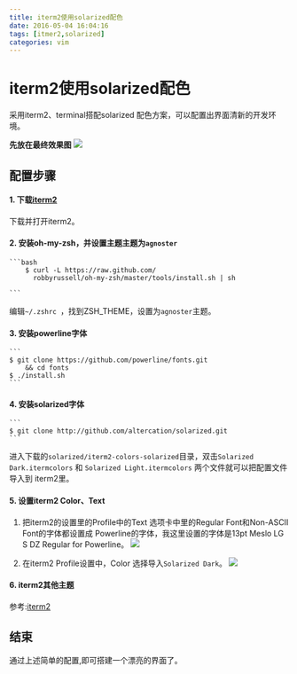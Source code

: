 ```yaml
---
title: iterm2使用solarized配色 
date: 2016-05-04 16:04:16
tags: [itmer2,solarized]
categories: vim
---
```


# iterm2使用solarized配色

 采用iterm2、terminal搭配solarized 配色方案，可以配置出界面清新的开发环境。

 **先放在最终效果图**
 ![](/images/vim/效果图.png)

 ## 配置步骤

 #### 1. 下载[iterm2](http://www.iterm2.com/downloads.html)
   下载并打开iterm2。
 #### 2. 安装oh-my-zsh，并设置主题主题为`agnoster`

 	```bash
 		$ curl -L https://raw.github.com/
 		  robbyrussell/oh-my-zsh/master/tools/install.sh | sh

 	```
   编辑`~/.zshrc `，找到ZSH_THEME，设置为`agnoster`主题。

 #### 3. 安装powerline字体
 	```
 	$ git clone https://github.com/powerline/fonts.git
 	    && cd fonts
 	$ ./install.sh
 	```
 #### 4. 安装solarized字体
 	```
 	$ git clone http://github.com/altercation/solarized.git
 	```
 进入下载的`solarized/iterm2-colors-solarized`目录，双击`Solarized Dark.itermcolors` 和 `Solarized Light.itermcolors` 两个文件就可以把配置文件导入到 iterm2里。

 #### 5. 设置iterm2 Color、Text

 1. 把iterm2的设置里的Profile中的Text 选项卡中里的Regular Font和Non-ASCII Font的字体都设置成 Powerline的字体，我这里设置的字体是13pt Meslo LG S DZ Regular for Powerline。
 	 ![](/images/vim/iterm2text设置.png)

 2. 在iterm2 Profile设置中，Color 选择导入`Solarized Dark`。
 	 ![](/images/vim/iterm2color设置.png)

#### 6. iterm2其他主题
参考:[iterm2](http://github.com/mbadolato/iTerm2-Color-Schemes)
 
 ## 结束

 通过上述简单的配置,即可搭建一个漂亮的界面了。

